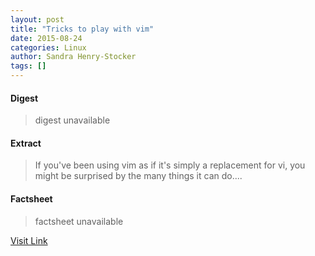 ```yaml
---
layout: post
title: "Tricks to play with vim"
date: 2015-08-24
categories: Linux
author: Sandra Henry-Stocker
tags: []
---
```



#### Digest
>digest unavailable

#### Extract
>If you've been using vim as if it's simply a replacement for vi, you might be surprised by the many things it can do....

#### Factsheet
>factsheet unavailable

[Visit Link](http://lxer.com/module/newswire/ext_link.php?rid=217913)


